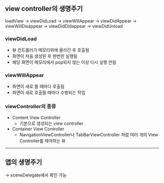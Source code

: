 ## view controller의 생명주기
loadView -> viewDidLoad -> viewWillAppear -> viewDidAppear ->
viewWillDisappear -> viewDidDidappear -> viewDidUnload 

### viewDidLoad
- 뷰 컨트롤러가 메모리위에 올라간 후 호출됨 
- 화면이 처음 생성된 후 한번만 실행됨 
- 해당 화면이 메모리에서 pop되지 않는 이상 다시 실행 안됨
  
### viewWillAppear 
- 화면이 새로 뜰 때마다 호출됨
- 화면이 새로 호출될 때마다 수행되는 작업

### viewController의 종류 
- Content View Controller
  - 기본으로 생성되는 view controller
- Container View Controller 
  - NavigationViewController나  TabBarViewController 처럼 여러 개의 View Controller를 제어하는 뷰 


------
## 앱의 생명주기 
-> sceneDelegate에서 확인 가능
